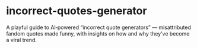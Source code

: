 # incorrect-quotes-generator
A playful guide to AI‑powered “incorrect quote generators” — misattributed fandom quotes made funny, with insights on how and why they’ve become a viral trend.
